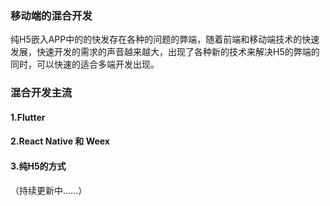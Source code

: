 ### 移动端的混合开发

纯H5嵌入APP中的的快发存在各种的问题的弊端，随着前端和移动端技术的快速发展，快速开发的需求的声音越来越大，出现了各种新的技术来解决H5的弊端的同时，可以快速的适合多端开发出现。


### 混合开发主流

#### 1.Flutter


#### 2.React Native 和 Weex


#### 3.纯H5的方式



（持续更新中……）
